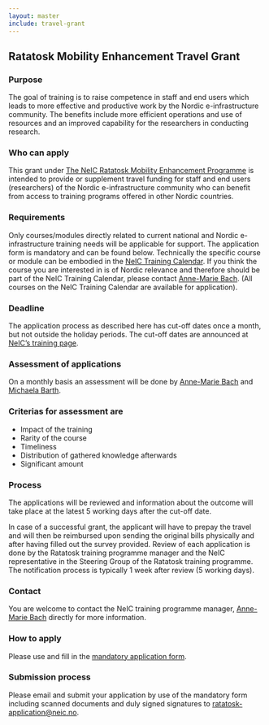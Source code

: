 ```yaml
---
layout: master
include: travel-grant
---
```


## Ratatosk Mobility Enhancement Travel Grant

### Purpose
The goal of training is to raise competence in staff and end users which leads to more effective and productive work by the Nordic e-infrastructure community. The benefits include more efficient operations and use of resources and an improved capability for the researchers in conducting research.
 
### Who can apply
This grant under [The NeIC Ratatosk Mobility Enhancement Programme](https://wiki.neic.no/wiki/Ratatosk#Public_documents) is intended to provide or supplement travel funding for staff and end users (researchers) of the Nordic e-infrastructure community who can benefit from access to training programs offered in other Nordic countries.
 
### Requirements
Only courses/modules directly related to current national and Nordic e-infrastructure training needs will be applicable for support. The application form is mandatory and can be found below.
Technically the specific course or module can be embodied in the [NeIC Training Calendar](https://neic.no/training). If you think the course you are interested in is of Nordic relevance and therefore should be part of the NeIC Training Calendar, please contact [Anne-Marie Bach](https://neic.no/people/anne-marie-bach/). (All courses on the NeIC Training Calendar are available for application).
 
### Deadline
The application process as described here has cut-off dates once a month, but not outside the holiday periods. The cut-off dates are announced at [NeIC’s training page](/training).            

### Assessment of applications
On a monthly basis an assessment will be done by [Anne-Marie Bach](https://neic.no/people/anne-marie-bach/) and [Michaela Barth](https://neic.no/people/michaela-barth/).

### Criterias for assessment are
  * Impact of the training
  * Rarity of the course
  * Timeliness
  * Distribution of gathered knowledge afterwards
  * Significant amount 


### Process
The applications will be reviewed and information about the outcome will take place at the latest 5 working days after the cut-off date.

In case of a successful grant, the applicant will have to prepay the travel and will then be reimbursed upon sending the original bills physically and after having filled out the survey provided.
Review of each application is done by the Ratatosk training programme manager and the NeIC representative in the Steering Group of the Ratatosk training programme.
The notification process is typically 1 week after review (5 working days).
 
### Contact
You are welcome to contact the NeIC training programme manager, [Anne-Marie Bach](https://neic.no/people/anne-marie-bach/) directly for more information. 

### How to apply  
Please use and fill in the [mandatory application form](https://wiki.neic.no/w/ext/img_auth.php/d/dd/TRAVEL_GRANT_APPLICATION.pdf).

### Submission process
Please email and submit your application by use of the mandatory form including scanned documents and duly signed signatures to [ratatosk-application@neic.no](mailto:ratatosk-application@neic.no).



